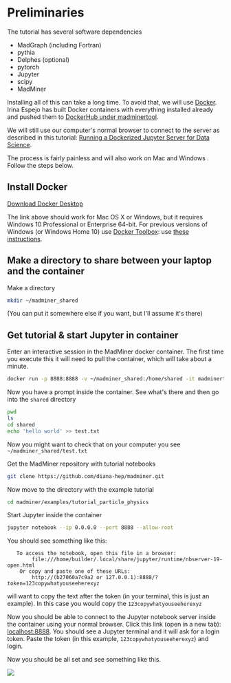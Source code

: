 

# Preliminaries

The tutorial has several software dependencies 

 * MadGraph (including Fortran)
 * pythia
 * Delphes (optional)
 * pytorch
 * Jupyter
 * scipy 
 * MadMiner

Installing all of this can take a long time. To avoid that, we will use [Docker](https://www.docker.com). 
Irina Espejo has built Docker containers with everything installed already and pushed them to [DockerHub under madminertool](https://hub.docker.com/u/madminertool/).

We will still use our computer's normal browser to connect to the server as described in this tutorial: [Running a Dockerized Jupyter Server for Data Science](https://www.dataquest.io/blog/docker-data-science/).

The process is fairly painless and will also work on Mac and Windows . Follow the steps below. 

## Install Docker

[Download Docker Desktop](https://www.docker.com/products/docker-desktop)

The link above should work for Mac OS X or Windows, but it requires Windows 10 Professional or Enterprise 64-bit. For previous versions of Windows (or Windows Home 10) use [Docker Toolbox](https://docs.docker.com/toolbox/overview/): use [these instructions](https://docs.docker.com/toolbox/toolbox_install_windows/).

## Make a directory to share between your laptop and the container

Make a directory 
```bash
mkdir ~/madminer_shared
```

(You can put it somewhere else if you want, but I'll assume it's there)

## Get tutorial & start Jupyter in container

Enter an interactive session in the MadMiner docker container.
The first time you execute this it will need to pull the container, which will take about a minute.
```bash
docker run -p 8888:8888 -v ~/madminer_shared:/home/shared -it madminertool/docker-madminer-all /bin/bash
```

Now you have a prompt inside the container. See what's there and then go into the `shared` directory

```bash
pwd
ls
cd shared
echo 'hello world' >> test.txt
```

Now you might want to check that on your computer you see `~/madminer_shared/test.txt`

<!--
Upgrade MadMiner with pip
```bash
pip install --upgrade madminer
```
-->

Get the MadMiner repository with tutorial notebooks
```bash
git clone https://github.com/diana-hep/madminer.git
```

Now move to the directory with the example tutorial
```bash
cd madminer/examples/tutorial_particle_physics
```

Start Jupyter inside the container
```bash
jupyter notebook --ip 0.0.0.0 --port 8888 --allow-root
```

You should see something like this:
```shell
   To access the notebook, open this file in a browser:
        file:///home/builder/.local/share/jupyter/runtime/nbserver-19-open.html
    Or copy and paste one of these URLs:
        http://(b27060a7c9a2 or 127.0.0.1):8888/?token=123copywhatyouseeherexyz
```

will want to copy the text after the token (in your terminal, this is just an example). In this case you would copy the `123copywhatyouseeherexyz`

Now you should be able to connect to the Jupyter notebook server inside the container using your normal browser. Click this link (open in a new tab): [localhost:8888](localhost:8888). You should see a Jupyter terminal and it will ask for a login token. Paste the token (in this example, `123copywhatyouseeherexyz`) and login.

Now you should be all set and see something like this.

![](/madminer-tutorial/images/notebook.png)

